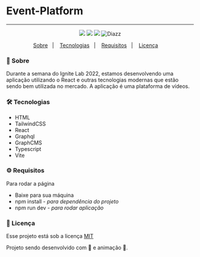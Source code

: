 # Event-Platform
***

<p align="center">  
      <a>
          <img src="https://img.shields.io/github/repo-size/wevdiaz/Event-Platform?color=%2344bd32">      
      </a>  
      <a>
          <img src="https://img.shields.io/github/license/wevdiaz/Event-Platform?color=%2344bd32">        
      </a>      
      <a>
          <img src="https://img.shields.io/github/languages/count/wevdiaz/Event-Platform?color=%2344bd32">       
      </a>      
      <a>          
          <img alt="Diazz" src="https://img.shields.io/badge/made%20by-Diazz-Event?color=%2344bd32"> 
      </a>      
  </p> 

<p align="center">
    <a href="#speech_balloon-sobre">Sobre</a>&nbsp;&nbsp;&nbsp;|&nbsp;&nbsp;&nbsp;
    <a href="#hammer_and_wrench-tecnologias">Tecnologias</a>&nbsp;&nbsp;&nbsp;|&nbsp;&nbsp;&nbsp;
    <a href="#gear-requisitos">Requisitos</a>&nbsp;&nbsp;&nbsp;|&nbsp;&nbsp;&nbsp;
    <a href="#scroll-licença">Licença</a>&nbsp;&nbsp;&nbsp;&nbsp;&nbsp;&nbsp;    
</p>

### :speech_balloon: Sobre

Durante a semana do Ignite Lab 2022, estamos desenvolvendo uma aplicação utilizando o React e outras tecnologias modernas que estão sendo bem utilizada no mercado. A aplicação é uma plataforma de vídeos.
 
 ### :hammer_and_wrench: Tecnologias
 
 * HTML
 * TailwindCSS
 * React 
 * Graphql
 * GraphCMS
 * Typescript
 * Vite

### :gear: Requisitos

Para rodar a página

* Baixe para sua máquina
* npm install - *para dependência do projeto*
* npm run dev - *para rodar aplicação*

### :scroll: Licença

Esse projeto está sob a licença [MIT](https://github.com/wevdiaz/Event-Platform/blob/main/LICENSE)

Projeto sendo desenvolvido com :blue_heart: e animação  :star_struck:.

